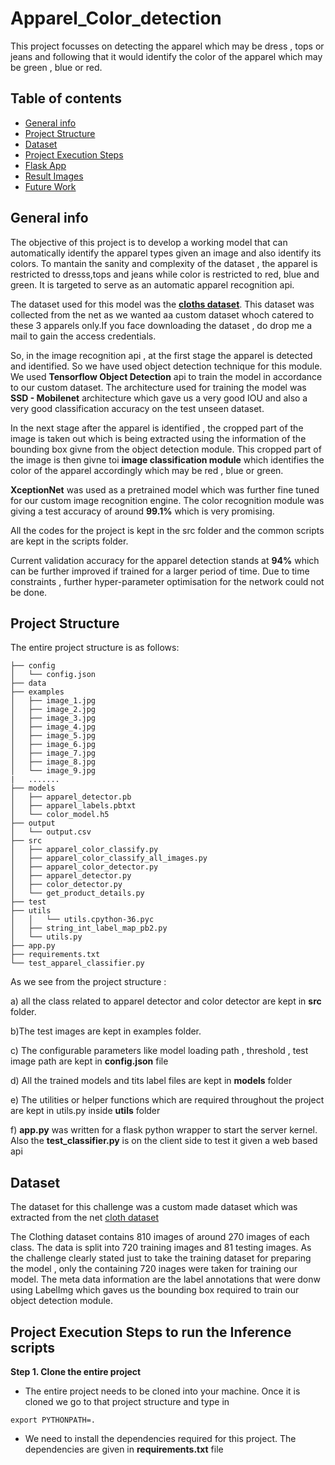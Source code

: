 # Apparel_Color_detection
This project focusses on detecting the apparel which may be dress , tops or jeans and following that it would identify the color of the apparel which may be green , blue or red. 

## Table of contents
* [General info](#general-info)
* [Project Structure](#project_str)
* [Dataset](#data)
* [Project Execution Steps](#project)
* [Flask App](#flask)
* [Result Images](#images)
* [Future Work](#future)

<a name="general-info"></a>
## General info
The objective of this project is to develop a working model that can automatically identify the apparel types given an image and also identify its colors. To mantain the sanity and complexity of the dataset , the apparel is restricted to dresss,tops and jeans while color is restricted to red, blue and green. It is targeted to serve as an automatic apparel recognition api.


The dataset used for this model was the **[cloths dataset](https://drive.google.com/open?id=1aj-umzIq9ujQTGnUae__MVgwjTWxviSP)**. This dataset was collected from the net as we wanted aa custom dataset whoch catered to these 3 apparels only.If you face downloading the dataset , do drop me a mail to gain the access credentials.

So, in the image recognition api , at the first stage the apparel is detected and identified. So we have used object detection technique for this module. We used **Tensorflow Object Detection** api to train the model in accordance to our custom dataset. The architecture used for training the model was **SSD - Mobilenet** architecture which gave us a very good IOU and also a very good classification accuracy on the test unseen dataset.

In the next stage after the apparel is identified , the cropped part of the image is taken out which is being extracted using the information of the bounding box givne from the object detection module. This cropped part of the image is then givne toi **image classification module** which identifies the color of the apparel accordingly which may be red , blue or green.

**XceptionNet** was used as a pretrained model which was further fine tuned for our custom image recognition engine. The color recognition module was giving a test accuracy of around **99.1%** which is very promising.

All the codes for the project is kept in the src folder and the common scripts are kept in the scripts folder.

Current validation accuracy for the apparel detection stands at **94%** which can be further improved if trained for a larger period of time. Due to time constraints , further hyper-parameter optimisation for the network could not be done.


<a name="project_str"></a>
## Project Structure

The entire project structure is as follows:

```
├── config
│   └── config.json
├── data
├── examples
│   ├── image_1.jpg
│   ├── image_2.jpg
│   ├── image_3.jpg
│   ├── image_4.jpg
│   ├── image_5.jpg
│   ├── image_6.jpg
│   ├── image_7.jpg
│   ├── image_8.jpg
│   └── image_9.jpg
|   .......
├── models
│   ├── apparel_detector.pb
│   ├── apparel_labels.pbtxt
│   └── color_model.h5
├── output
│   └── output.csv
├── src
│   ├── apparel_color_classify.py
│   ├── apparel_color_classify_all_images.py
│   ├── apparel_color_detector.py
│   ├── apparel_detector.py
│   ├── color_detector.py
│   └── get_product_details.py
├── test
├── utils
│   │   └── utils.cpython-36.pyc
│   ├── string_int_label_map_pb2.py
│   └── utils.py
├── app.py
├── requirements.txt
└── test_apparel_classifier.py

```
As we see from the project structure :

a) all the class related to apparel detector and color detector are kept in **src** folder. 

b)The test images are kept in examples folder. 

c) The configurable parameters like model loading path , threshold , test image path are kept in **config.json** file

d) All the trained models and tits label files are kept in **models** folder

e) The utilities or helper functions which are required throughout the project are kept in utils.py inside **utils** folder

f) **app.py** was written for a flask python wrapper to start the server kernel. Also the **test_classifier.py** is on the client side to test it given a web based api


<a name="data"></a>
## Dataset

The dataset for this challenge was a custom made dataset which was extracted from the net [cloth dataset](https://drive.google.com/open?id=1aj-umzIq9ujQTGnUae__MVgwjTWxviSP)

The Clothing dataset contains 810 images of around 270 images of each class. The data is split into 720 training images and 81 testing images. As the challenge clearly stated just to take the training dataset for preparing the model , only the  containing 720 inages were taken for training our model.
The meta data information are the label annotations that were donw using LabelImg which gaves us the bounding box required to train our object detection module.

<a name="project"></a>
## Project Execution Steps to run the Inference scripts

**Step 1. Clone the entire project**

* The entire project needs to be cloned into your machine. Once it is cloned we go to that project structure and type in 

```
export PYTHONPATH=.
```
* We need to install the dependencies required for this project. The dependencies are given in **requirements.txt** file 








